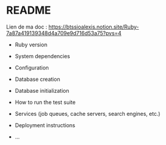 # README

Lien de ma doc : https://btssioalexis.notion.site/Ruby-7a87a419139348d4a709e9d716d53a75?pvs=4

* Ruby version

* System dependencies

* Configuration

* Database creation

* Database initialization

* How to run the test suite

* Services (job queues, cache servers, search engines, etc.)

* Deployment instructions

* ...
